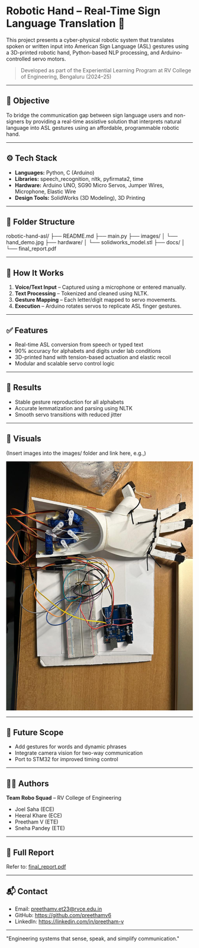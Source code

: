 # Robotic Hand – Real-Time Sign Language Translation 🤖

This project presents a cyber-physical robotic system that translates spoken or written input into American Sign Language (ASL) gestures using a 3D-printed robotic hand, Python-based NLP processing, and Arduino-controlled servo motors.

> Developed as part of the Experiential Learning Program at RV College of Engineering, Bengaluru (2024–25)

---

## 🎯 Objective

To bridge the communication gap between sign language users and non-signers by providing a real-time assistive solution that interprets natural language into ASL gestures using an affordable, programmable robotic hand.

---

## ⚙️ Tech Stack

- **Languages:** Python, C (Arduino)
- **Libraries:** speech_recognition, nltk, pyfirmata2, time
- **Hardware:** Arduino UNO, SG90 Micro Servos, Jumper Wires, Microphone, Elastic Wire
- **Design Tools:** SolidWorks (3D Modeling), 3D Printing

---

## 📂 Folder Structure

robotic-hand-asl/
├── README.md
├── main.py
├── images/
│   └── hand_demo.jpg
├── hardware/
│   └── solidworks_model.stl
├── docs/
│   └── final_report.pdf

---

## 🧠 How It Works

1. **Voice/Text Input** – Captured using a microphone or entered manually.
2. **Text Processing** – Tokenized and cleaned using NLTK.
3. **Gesture Mapping** – Each letter/digit mapped to servo movements.
4. **Execution** – Arduino rotates servos to replicate ASL finger gestures.

---

## ✅ Features

- Real-time ASL conversion from speech or typed text
- 90% accuracy for alphabets and digits under lab conditions
- 3D-printed hand with tension-based actuation and elastic recoil
- Modular and scalable servo control logic

---

## 🧪 Results

- Stable gesture reproduction for all alphabets
- Accurate lemmatization and parsing using NLTK
- Smooth servo transitions with reduced jitter

---

## 📸 Visuals

(Insert images into the images/ folder and link here, e.g.,)

![Robotic Hand Demo](hand_demo.jpg)

---

## 🚀 Future Scope

- Add gestures for words and dynamic phrases
- Integrate camera vision for two-way communication
- Port to STM32 for improved timing control

---

## 👨‍💻 Authors

**Team Robo Squad** – RV College of Engineering  
- Joel Saha (ECE)  
- Heeral Khare (ECE)  
- Preetham V (ETE)  
- Sneha Pandey (ETE)

---

## 📄 Full Report

Refer to: [final_report.pdf](final_report.pdf)

---

## 📬 Contact

- Email: preethamv.et23@rvce.edu.in
- GitHub: https://github.com/preethamv6
- LinkedIn: https://linkedin.com/in/preetham-v

---

"Engineering systems that sense, speak, and simplify communication."
